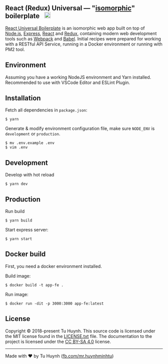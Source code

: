 ## React (Redux) Universal — "[isomorphic](http://nerds.airbnb.com/isomorphic-javascript-future-web-apps/)" boilerplate &nbsp; <a href="https://github.com/gosu-team/fptu-fe/stargazers"><img src="https://img.shields.io/github/stars/gosu-team/fptu-fe.svg?style=social&label=Star&maxAge=3600" height="20"></a>

[React Universal Boilerplate](https://gosu.team) is an isomorphic web app built on top of [Node.js](https://nodejs.org/),
[Express](http://expressjs.com/), [React](https://facebook.github.io/react/) and [Redux](https://redux.js.org/), containing modern web development
tools such as [Webpack](http://webpack.github.io/) and [Babel](http://babeljs.io/). Initial recipes were prepared for working with a RESTful API Service, running in a Docker environment or running with PM2 tool.

## Environment

Assuming you have a working NodeJS environment and Yarn installed. Recommended to use with VSCode Editor and ESLint Plugin.

## Installation

Fetch all dependencies in `package.json`:

```
$ yarn
```

Generate & modify environment configuration file, make sure `NODE_ENV` is `development` or `production`.

```
$ mv .env.example .env
$ vim .env
```

## Development

Develop with hot reload

```
$ yarn dev
```

## Production

Run build

```
$ yarn build
```

Start express server:

```
$ yarn start
```

## Docker build

First, you need a docker environment installed.

Build image:

```
$ docker build -t app-fe .
```

Run image:

```
$ docker run -dit -p 3000:3000 app-fe:latest
```

## License

Copyright © 2018-present Tu Huynh. This source code is licensed under the MIT
license found in the [LICENSE.txt](https://github.com/gosu-team/fptu-fe/blob/master/LICENSE.txt)
file. The documentation to the project is licensed under the
[CC BY-SA 4.0](http://creativecommons.org/licenses/by-sa/4.0/) license.

---

Made with ♥ by Tu Huynh ([fb.com/mr.huynhminhtu](https://fb.com/mr.huynhminhtu))
